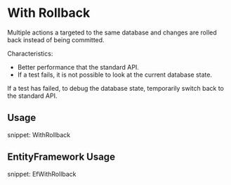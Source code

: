 # With Rollback

Multiple actions a targeted to the same database and changes are rolled back instead of being committed.

Characteristics:

 * Better performance that the standard API.
 * If a test fails, it is not possible to look at the current database state.

If a test has failed, to debug the database state, temporarily switch back to the standard API.


## Usage

snippet: WithRollback


## EntityFramework Usage

snippet: EfWithRollback